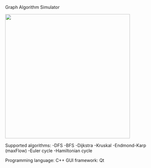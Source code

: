 Graph Algorithm Simulator

<img src="https://github.com/dimatrubca/Graph-Algorithms-Simulator/blob/master/Screenshots/maxFlow.png.png" width="400">

Supported algorithms:
-DFS
-BFS
-Dijkstra
-Kruskal
-Endmond-Karp (maxFlow)
-Euler cycle
-Hamiltonian cycle

Programming language: C++
GUI framework: Qt
